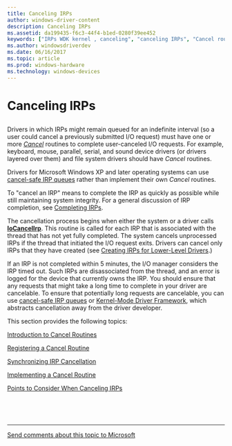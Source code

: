 ```yaml
---
title: Canceling IRPs
author: windows-driver-content
description: Canceling IRPs
ms.assetid: da199435-f6c3-44f4-b1ed-0280f39ee452
keywords: ["IRPs WDK kernel , canceling", "canceling IRPs", "Cancel routines", "user-canceled I/O requests WDK kernel", "completing IRPs WDK kernel , canceling IRPs", "unprocessed IRP cancellations WDK kernel"]
ms.author: windowsdriverdev
ms.date: 06/16/2017
ms.topic: article
ms.prod: windows-hardware
ms.technology: windows-devices
---
```


# Canceling IRPs


## <a href="" id="ddk-canceling-irps-kg"></a>


Drivers in which IRPs might remain queued for an indefinite interval (so a user could cancel a previously submitted I/O request) must have one or more [*Cancel*](https://msdn.microsoft.com/library/windows/hardware/ff540742) routines to complete user-canceled I/O requests. For example, keyboard, mouse, parallel, serial, and sound device drivers (or drivers layered over them) and file system drivers should have *Cancel* routines.

Drivers for Microsoft Windows XP and later operating systems can use [cancel-safe IRP queues](cancel-safe-irp-queues.md) rather than implement their own *Cancel* routines.

To "cancel an IRP" means to complete the IRP as quickly as possible while still maintaining system integrity. For a general discussion of IRP completion, see [Completing IRPs](completing-irps.md).

The cancellation process begins when either the system or a driver calls [**IoCancelIrp**](https://msdn.microsoft.com/library/windows/hardware/ff548338). This routine is called for each IRP that is associated with the thread that has not yet fully completed. The system cancels unprocessed IRPs if the thread that initiated the I/O request exits. Drivers can cancel only IRPs that they have created (see [Creating IRPs for Lower-Level Drivers](creating-irps-for-lower-level-drivers.md).)

If an IRP is not completed within 5 minutes, the I/O manager considers the IRP timed out. Such IRPs are disassociated from the thread, and an error is logged for the device that currently owns the IRP. You should ensure that any requests that might take a long time to complete in your driver are cancelable. To ensure that potentially long requests are cancelable, you can use [cancel-safe IRP queues](cancel-safe-irp-queues.md) or [Kernel-Mode Driver Framework](https://msdn.microsoft.com/library/windows/hardware/dn265580), which abstracts cancellation away from the driver developer.

This section provides the following topics:

[Introduction to Cancel Routines](introduction-to-cancel-routines.md)

[Registering a Cancel Routine](registering-a-cancel-routine.md)

[Synchronizing IRP Cancellation](synchronizing-irp-cancellation.md)

[Implementing a Cancel Routine](implementing-a-cancel-routine.md)

[Points to Consider When Canceling IRPs](points-to-consider-when-canceling-irps.md)

 

 


--------------------
[Send comments about this topic to Microsoft](mailto:wsddocfb@microsoft.com?subject=Documentation%20feedback%20%5Bkernel\kernel%5D:%20Canceling%20IRPs%20%20RELEASE:%20%286/14/2017%29&body=%0A%0APRIVACY%20STATEMENT%0A%0AWe%20use%20your%20feedback%20to%20improve%20the%20documentation.%20We%20don't%20use%20your%20email%20address%20for%20any%20other%20purpose,%20and%20we'll%20remove%20your%20email%20address%20from%20our%20system%20after%20the%20issue%20that%20you're%20reporting%20is%20fixed.%20While%20we're%20working%20to%20fix%20this%20issue,%20we%20might%20send%20you%20an%20email%20message%20to%20ask%20for%20more%20info.%20Later,%20we%20might%20also%20send%20you%20an%20email%20message%20to%20let%20you%20know%20that%20we've%20addressed%20your%20feedback.%0A%0AFor%20more%20info%20about%20Microsoft's%20privacy%20policy,%20see%20http://privacy.microsoft.com/default.aspx. "Send comments about this topic to Microsoft")


